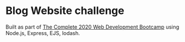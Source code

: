 # Blog Website challenge

Built as part of [The Complete 2020 Web Development Bootcamp](https://www.udemy.com/course/the-complete-web-development-bootcamp/)
using Node.js, Express, EJS, lodash.
